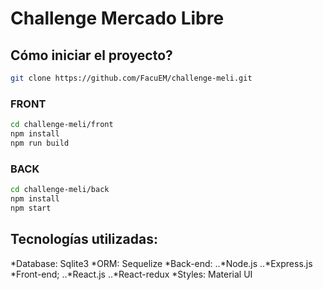 # Challenge Mercado Libre
## Cómo iniciar el proyecto?
```bash
git clone https://github.com/FacuEM/challenge-meli.git
```
### FRONT 
```bash
cd challenge-meli/front  
npm install
npm run build
```
### BACK 
```bash
cd challenge-meli/back  
npm install
npm start
```
## Tecnologías utilizadas:
*Database: Sqlite3
*ORM: Sequelize
*Back-end:
..*Node.js
..*Express.js
*Front-end;
..*React.js
..*React-redux
*Styles: Material UI
